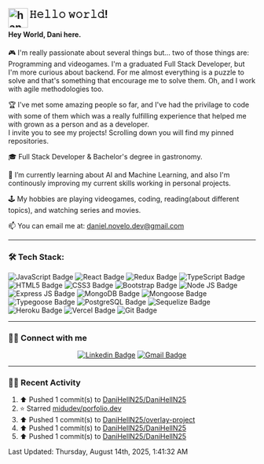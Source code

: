 <!--![banner-linkedin2]()
-->

## 𝙷𝚎𝚕𝚕𝚘 𝚠𝚘𝚛𝚕𝚍! <img alt="handwavegif" src="https://user-images.githubusercontent.com/39513876/112366216-8cfe7400-8cfe-11eb-8116-7d3dbae20e97.gif" width='40' align="left"/>

#### Hey World, Dani here.

<div align='left'>
         
🎮 I'm really passionate about several things but... two of those things are: Programming and videogames. I'm a graduated Full Stack Developer, but I'm more curious about backend. For me almost everything is a puzzle to solve and that's something that encourage me to solve them. Oh, and I work with agile methodologies too.
         
🏆 I've met some amazing people so far, and I've had the privilage to code with some of them which was a really fulfilling experience that helped me with grown as a person and as a developer.
</br> I invite you to see my projects! Scrolling down you will find my pinned repositories.
         
🎓 Full Stack Developer & Bachelor's degree in gastronomy.
         
🌱 I’m currently learning about AI and Machine Learning, and also I'm continously improving my current skills working in personal projects.

🕹 My hobbies are playing videogames, coding, reading(about different topics), and watching series and movies.

📫 You can email me at: daniel.novelo.dev@gmail.com
         
</div>

---

### 🛠️ Tech Stack:
![JavaScript Badge](https://img.shields.io/badge/JavaScript-F7DF1E?style=for-the-badge&logo=javascript&logoColor=black)
![React Badge](https://img.shields.io/badge/React-20232A?style=for-the-badge&logo=react&logoColor=61DAFB)
![Redux Badge](https://img.shields.io/badge/Redux-593D88?style=for-the-badge&logo=redux&logoColor=white)
![TypeScript Badge](https://img.shields.io/badge/TypeScript-007ACC?style=for-the-badge&logo=typescript&logoColor=white)
![HTML5 Badge](https://img.shields.io/badge/HTML5-E34F26?style=for-the-badge&logo=html5&logoColor=white)
![CSS3 Badge](https://img.shields.io/badge/CSS3-1572B6?style=for-the-badge&logo=css3&logoColor=white)
![Bootstrap Badge](https://img.shields.io/badge/Bootstrap-563D7C?style=for-the-badge&logo=bootstrap&logoColor=white)
![Node JS Badge](https://img.shields.io/badge/Node.js-43853D?style=for-the-badge&logo=node.js&logoColor=white)
![Express JS Badge](https://img.shields.io/badge/Express.js-404D59?style=for-the-badge)
![MongoDB Badge](https://img.shields.io/badge/MongoDB-4EA94B?style=for-the-badge&logo=mongodb&logoColor=white)
![Mongoose Badge](https://img.shields.io/badge/Mongoose-404D59?style=for-the-badge)
![Typegoose Badge](https://img.shields.io/badge/Typegoose-404D59?style=for-the-badge)
![PostgreSQL Badge](https://img.shields.io/badge/PostgreSQL-316192?style=for-the-badge&logo=postgresql&logoColor=white)
![Sequelize Badge](https://img.shields.io/badge/sequelize-323330?style=for-the-badge&logo=sequelize&logoColor=blue)
![Heroku Badge](https://img.shields.io/badge/Heroku-430098?style=for-the-badge&logo=heroku&logoColor=white)
![Vercel Badge](	https://img.shields.io/badge/Vercel-100000?style=for-the-badge&logo=vercel&logoColor=white)
![Git Badge](https://img.shields.io/badge/GIT-E44C30?style=for-the-badge&logo=git&logoColor=white)
   
 <div align='center'>
  
      
</div>

---

### 🤝🏻 Connect with me

<div align='center'>

[![Linkedin Badge](https://img.shields.io/badge/LinkedIn-0077B5?style=for-the-badge&logo=linkedin&logoColor=white)](https://www.linkedin.com/in/danielcn96/)
[![Gmail Badge](https://img.shields.io/badge/Gmail-D14836?style=for-the-badge&logo=gmail&logoColor=white)](mailto:"daniel.novelo.dev@gmail.com")

 </div>

---

### 🧑‍🚀 Recent Activity
<!--RECENT_ACTIVITY:start-->
1. ⬆️ Pushed 1 commit(s) to [DaniHellN25/DaniHellN25](https://github.com/DaniHellN25/DaniHellN25)<br>
2. ⭐ Starred [midudev/porfolio.dev](https://github.com/midudev/porfolio.dev)<br>
3. ⬆️ Pushed 1 commit(s) to [DaniHellN25/overlay-project](https://github.com/DaniHellN25/overlay-project)<br>
4. ⬆️ Pushed 1 commit(s) to [DaniHellN25/DaniHellN25](https://github.com/DaniHellN25/DaniHellN25)<br>
5. ⬆️ Pushed 1 commit(s) to [DaniHellN25/DaniHellN25](https://github.com/DaniHellN25/DaniHellN25)<br>
<!--RECENT_ACTIVITY:end-->
<!--RECENT_ACTIVITY:last_update-->
Last Updated: Thursday, August 14th, 2025, 1:41:32 AM
<!--RECENT_ACTIVITY:last_update_end-->

